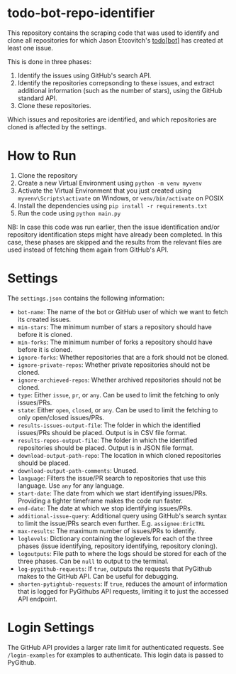 # todo-bot-repo-identifier
This repository contains the scraping code that was used to identify and clone all repositories for which Jason Etcovitch's [todo[bot]](https://github.com/apps/todo) has created at least one issue.

This is done in three phases:
1. Identify the issues using GitHub's search API.
1. Identify the repositories correpsonding to these issues, and extract additional information (such as the number of stars), using the GitHub standard API.
1. Clone these repositories.

Which issues and repositories are identified, and which repositories are cloned is affected by the settings.

# How to Run
1. Clone the repository
1. Create a new Virtual Environment using `python -m venv myvenv`
1. Activate the Virtual Environment that you just created using `myvenv\Scripts\activate` on Windows, or `venv/bin/activate` on POSIX
1. Install the dependencies using `pip install -r requirements.txt`
1. Run the code using `python main.py`

NB: In case this code was run earlier, then the issue identification and/or repository identification steps might have already been completed. In this case, these phases are skipped and the results from the relevant files are used instead of fetching them again from GitHub's API.

# Settings
The `settings.json` contains the following information:
- `bot-name`: The name of the bot or GitHub user of which we want to fetch its created issues.
- `min-stars`: The minimum number of stars a repository should have before it is cloned.
- `min-forks`: The minimum number of forks a repository should have before it is cloned.
- `ignore-forks`: Whether repositories that are a fork should not be cloned.
- `ignore-private-repos`: Whether private repositories should not be cloned.
- `ignore-archieved-repos`: Whether archived repositories should not be cloned.
- `type`: Either `issue`, `pr`, or `any`. Can be used to limit the fetching to only issues/PRs.
- `state`: Either `open`, `closed`, or `any`. Can be used to limit the fetching to only open/closed issues/PRs.
- `results-issues-output-file`: The folder in which the identified issues/PRs should be placed. Output is in CSV file format.
- `results-repos-output-file`: The folder in which the identified repositories should be placed. Output is in JSON file format.
- `download-output-path-repo`: The location in which cloned repositories should be placed.
- `download-output-path-comments`: Unused.
- `language`: Filters the issue/PR search to repositories that use this language. Use `any` for any language.
- `start-date`: The date from which we start identifying issues/PRs. Providing a tighter timeframe makes the code run faster.
- `end-date`: The date at which we stop identifying issues/PRs.
- `additional-issue-query`: Additional query using GitHub's search syntax to limit the issue/PRs search even further. E.g. `assignee:EricTRL`
- `max-results`: The maximum number of issues/PRs to identify. 
- `loglevels`: Dictionary containing the loglevels for each of the three phases (issue identifying, repository identifying, repository cloning).
- `logoutputs`: File path to where the logs should be stored for each of the three phases. Can be `null` to output to the terminal.
- `log-pygithub-requests`: If `true`, outputs the requests that PyGithub makes to the GitHub API. Can be useful for debugging.
- `shorten-pytightub-requests`: If `true`, reduces the amount of information that is logged for PyGithubs API requests, limiting it to just the accessed API endpoint.

# Login Settings
The GitHub API provides a larger rate limit for authenticated requests. See `/login-examples` for examples to authenticate. This login data is passed to PyGithub.
